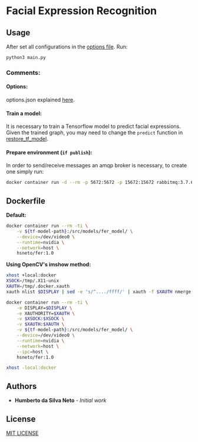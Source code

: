 # Facial Expression Recognition

## Usage

After set all configurations in the [options file](options.json). Run:

```sh
python3 main.py
```

### Comments:

#### Options:

options.json explained [here](options.md).

#### Train a model:

It is necessary to train a Tensorflow model to predict facial expressions. Given the trained graph, you may need to change the `predict` function in [restore_tf_model](scripts/restore_tf_model.py). 

#### Prepare environment (`if publish`):

In order to send/receive messages an amqp broker is necessary, to create one simply run:

```sh
docker container run -d --rm -p 5672:5672 -p 15672:15672 rabbitmq:3.7.6-management
```


## Dockerfile

**Default:**

```sh
docker container run --rm -ti \
    -v ${tf-model-path}:/src/models/fer_model/ \
    --device=/dev/video0 \
    --runtime=nvidia \
    --network=host \
    hsneto/fer:1.0
```

**Using OpenCV's imshow method:**

```sh
xhost +local:docker
XSOCK=/tmp/.X11-unix
XAUTH=/tmp/.docker.xauth
xauth nlist $DISPLAY | sed -e 's/^..../ffff/' | xauth -f $XAUTH nmerge -

docker container run --rm -ti \
    -e DISPLAY=$DISPLAY \
    -e XAUTHORITY=$XAUTH \
    -v $XSOCK:$XSOCK \
    -v $XAUTH:$XAUTH \
    -v ${tf-model-path}:/src/models/fer_model/ \
    --device=/dev/video0 \
    --runtime=nvidia \
    --network=host \
    --ipc=host \
    hsneto/fer:1.0

xhost -local:docker
```

## Authors

* **Humberto da Silva Neto** - *Initial work*

## License

[MIT LICENSE](LICENSE)
